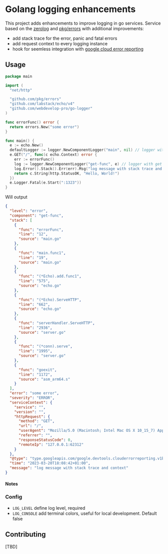 # Golang logging enhancements


This project adds enhancements to improve logging in go services. Service based on the [zerolog](https://github.com/rs/zerolog) and [pkg/errors](https://github.com/pkg/errors) with additional improvements:

- add stack trace for the error, panic and fatal errors
- add request context to every logging instance
- hook for seemless integration with [google cloud error reporting](https://cloud.google.com/error-reporting)

## Usage

```go
package main

import (
  "net/http"

  "github.com/pkg/errors"
  "github.com/labstack/echo/v4"
  "github.com/webdevelop-pro/go-logger"
)

func errorFunc() error {
  return errors.New("some error")
}

func main() {
  e := echo.New()
  defaultLogger := logger.NewComponentLogger("main", nil) // logger without context
  e.GET("/", func(c echo.Context) error {
    err := errorFunc()
    log := logger.NewComponentLogger("get-func", e) // logger with get request context
    log.Error().Stack().Err(err).Msg("log message with stack trace and context")
    return c.String(http.StatusOK, "Hello, World!")
  })
  e.Logger.Fatal(e.Start(":1323"))
}
```

Will output
```json
{
  "level": "error",
  "component": "get-func",
  "stack": [
    {
      "func": "errorFunc",
      "line": "12",
      "source": "main.go"
    },
    {
      "func": "main.func1",
      "line": "19",
      "source": "main.go"
    },
    {
      "func": "(*Echo).add.func1",
      "line": "575",
      "source": "echo.go"
    },
    {
      "func": "(*Echo).ServeHTTP",
      "line": "662",
      "source": "echo.go"
    },
    {
      "func": "serverHandler.ServeHTTP",
      "line": "2936",
      "source": "server.go"
    },
    {
      "func": "(*conn).serve",
      "line": "1995",
      "source": "server.go"
    },
    {
      "func": "goexit",
      "line": "1172",
      "source": "asm_arm64.s"
    }
  ],
  "error": "some error",
  "severity": "ERROR",
  "serviceContext": {
    "service": "",
    "version": "",
    "httpRequest": {
      "method": "GET",
      "url": "/",
      "userAgent": "Mozilla/5.0 (Macintosh; Intel Mac OS X 10_15_7) AppleWebKit/537.36 (KHTML, like Gecko) Chrome/111.0.0.0 Safari/537.36",
      "referrer": "",
      "responseStatusCode": 0,
      "remoteIp": "127.0.0.1:62312"
    }
  },
  "@type": "type.googleapis.com/google.devtools.clouderrorreporting.v1beta1.ReportedErrorEvent",
  "time": "2023-03-20T18:08:42+01:00",
  "message": "log message with stack trace and context"
}
```

#### Notes


### Config

- `LOG_LEVEL` define log level, required
- `LOG_CONSOLE` add terminal colors, useful for local development. Default false
    
## Contributing
[TBD]

